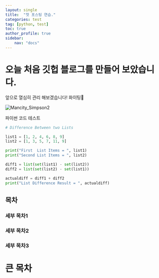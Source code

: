 ```yaml
---
layout: single
title:  "첫 포스팅 연습."
categories: test
tag: [python, test]
toc: true
author_profile: true
sidebar:
    nav: "docs"
---
```




# 오늘 처음 깃헙 블로그를 만들어 보았습니다.

앞으로 열심히 관리 해보겠습니다! 화이팅🙌

![Mancity_Simpson2](../../images/2021-11-09-test1/Mancity_Simpson2.jpg)


파이썬 코드 테스트

```python
# Difference Between two Lists

list1 = [1, 2, 4, 6, 8, 9]
list2 = [1, 3, 5, 7, 11, 9]

print("First  List Items = ", list1)
print("Second List Items = ", list2)

diff1 = list(set(list1) - set(list2))
diff2 = list(set(list2) - set(list1))

actualdiff = diff1 + diff2
print("List Difference Result = ", actualdiff)
```



## 목차 ##

### 세부 목차1 ###



### 세부 목차2 ###



### 세부 목차3 ###



# 큰 목차 #







